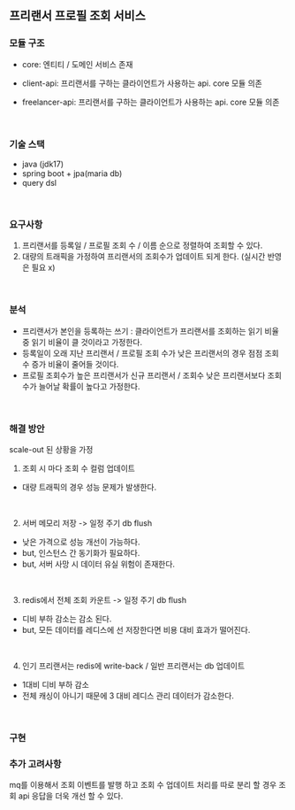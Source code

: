 ## 프리랜서 프로필 조회 서비스

### 모듈 구조
- core: 엔티티 / 도메인 서비스 존재
- client-api: 프리랜서를 구하는 클라이언트가 사용하는 api. core 모듈 의존
- freelancer-api: 프리랜서를 구하는 클라이언트가 사용하는 api. core 모듈 의존

  </br>

### 기술 스택
- java (jdk17)
- spring boot + jpa(maria db)
- query dsl
  
</br>



### 요구사항
1. 프리랜서를 등록일 / 프로필 조회 수 / 이름 순으로 정렬하여 조회할 수 있다.
2. 대량의 트래픽을 가정하여 프리랜서의 조회수가 업데이트 되게 한다. (실시간 반영은 필요 x) 

</br>

### 분석
- 프리랜서가 본인을 등록하는 쓰기 : 클라이언트가 프리랜서를 조회하는 읽기 비율 중 읽기 비율이 클 것이라고 가정한다.
- 등록일이 오래 지난 프리랜서 / 프로필 조회 수가 낮은 프리랜서의 경우 점점 조회 수 증가 비율이 줄어들 것이다.
- 프로필 조회수가 높은 프리랜서가 신규 프리랜서 / 조회수 낮은 프리랜서보다 조회수가 늘어날 확률이 높다고 가정한다.

</br>

### 해결 방안

scale-out 된 상황을 가정
</br>

1. 조회 시 마다 조회 수 컬럼 업데이트
- 대량 트래픽의 경우 성능 문제가 발생한다. 
</br>

2. 서버 메모리 저장 -> 일정 주기 db flush
- 낮은 가격으로 성능 개선이 가능하다.
- but, 인스턴스 간 동기화가 필요하다.
- but, 서버 사망 시 데이터 유실 위험이 존재한다.
</br>

3. redis에서 전체 조회 카운트 -> 일정 주기 db flush
- 디비 부하 감소는 감소 된다. 
- but, 모든 데이터를 레디스에 선 저장한다면 비용 대비 효과가 떨어진다.
</br>

4. 인기 프리랜서는 redis에 write-back / 일반 프리랜서는 db 업데이트
- 1대비 디비 부하 감소
- 전체 캐싱이 아니기 때문에 3 대비 레디스 관리 데이터가 감소한다.
</br>

### 구현

### 추가 고려사항
mq를 이용해서 조회 이벤트를 발행 하고 조회 수 업데이트 처리를 따로 분리 할 경우 조회 api 응답을 더욱 개선 할 수 있다.
